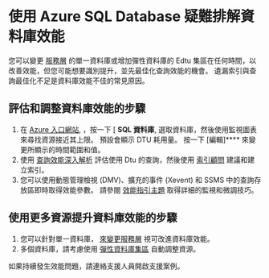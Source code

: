 <properties
    pageTitle="疑難排解 Azure SQL Database 中的資料庫效能。"
    description="疑難排解資料庫效能的快速步驟。"
    services="sql-database"
    documentationCenter=""
    authors="v-shysun"
    manager="msmets"
    editor=""/>

<tags
    ms.service="sql-database"
    ms.workload="data-management"
    ms.tgt_pltfrm="na"
    ms.devlang="na"
    ms.topic="article"
    ms.date="12/17/2015"
    ms.author="v-shysun"/>


# 使用 Azure SQL Database 疑難排解資料庫效能

您可以變更 [服務層](sql-database-service-tiers.md) 的單一資料庫或增加彈性資料庫的 Edtu 集區在任何時間，以改善效能，但您可能想要識別提升，並先最佳化查詢效能的機會。 遺漏索引與查詢最佳化不足是資料庫效能不佳的常見原因。

## 評估和調整資料庫效能的步驟

1.  在 [Azure 入口網站](https://portal.azure.com), ，按一下 [ **SQL 資料庫**, 選取資料庫，然後使用監視圖表來尋找資源接近其上限。 預設會顯示 DTU 耗用量。 按一下 [編輯]**** 來變更所顯示的時間範圍和值。
2.  使用 [查詢效能深入解析](sql-database-query-performance.md) 評估使用 Dtu 的查詢，然後使用 [索引顧問](sql-database-index-advisor.md) 建議和建立索引。
3.  您可以使用動態管理檢視 (DMV)、擴充的事件 (Xevent) 和 SSMS 中的查詢存放區即時取得效能參數。 請參閱 [效能指引主題](sql-database-performance-guidance.md) 取得詳細的監視和微調技巧。

## 使用更多資源提升資料庫效能的步驟

1.  您可以針對單一資料庫， [來變更服務層](sql-database-scale-up.md) 視可改進資料庫效能。
2.  多個資料庫，請考慮使用 [彈性資料庫集區](sql-database-elastic-pool-guidance.md) 自動調整資源。

如果持續發生效能問題，請連絡支援人員開啟支援案例。






